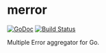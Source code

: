 # merror

[![GoDoc](https://godoc.org/github.com/wiggin77/merror?status.svg)](https://godoc.org/github.com/wiggin77/merror)
[![Build Status](https://travis-ci.org/wiggin77/merror.svg?branch=master)](https://travis-ci.org/wiggin77/merror)

Multiple Error aggregator for Go.
